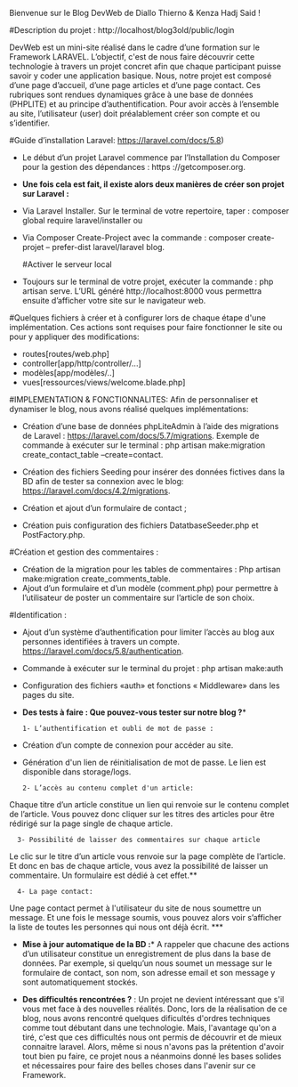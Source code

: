   Bienvenue sur le Blog DevWeb de Diallo Thierno & Kenza  Hadj Said !

#Description du projet : http://localhost/blog3old/public/login 

DevWeb est un mini-site réalisé dans le cadre d’une formation sur le Framework LARAVEL. L’objectif, c'est de nous faire découvrir cette technologie à travers un projet concret afin que chaque participant puisse savoir y coder une application basique. Nous, notre projet est composé d’une page d’accueil, d’une page articles et d’une page contact. Ces rubriques sont rendues dynamiques grâce à une base de données (PHPLITE) et au principe d’authentification. Pour avoir accès à l’ensemble au site, l’utilisateur (user) doit préalablement créer son compte et ou s’identifier. 

#Guide d’installation Laravel: https://laravel.com/docs/5.8)

- Le début d’un projet Laravel commence par l’Installation du Composer pour la gestion des dépendances : https ://getcomposer.org.
 - **Une fois cela est fait, il existe alors deux manières de créer son projet sur Laravel :**
- Via Laravel Installer. Sur le terminal de votre repertoire, taper : composer global require laravel/installer ou
- Via Composer Create-Project avec la commande : composer create-projet – prefer-dist laravel/laravel blog.

  #Activer le serveur local
- Toujours sur le terminal de votre projet, exécuter la commande : php artisan serve. L’URL généré http://localhost:8000 vous permettra ensuite d’afficher votre site sur le navigateur web.

#Quelques fichiers à créer et à configurer lors de chaque étape d'une implémentation. Ces actions sont requises pour faire fonctionner le site ou pour y appliquer des modifications:

- routes[routes/web.php]
- controller[app/http/controller/...]
- modèles[app/modèles/..]
- vues[ressources/views/welcome.blade.php]

#IMPLEMENTATION & FONCTIONNALITES:
Afin de personnaliser et dynamiser le blog, nous avons réalisé quelques implémentations:

- Création d’une base de données phpLiteAdmin à l’aide des migrations de Laravel :
https://laravel.com/docs/5.7/migrations. Exemple de commande à exécuter sur le terminal : php artisan make:migration create_contact_table –create=contact.

- Création des fichiers Seeding pour insérer des données fictives dans la BD afin de tester sa connexion avec le blog:
  https://laravel.com/docs/4.2/migrations.
  
- Création et ajout d’un formulaire de contact ;
- Création puis configuration des fichiers DatatbaseSeeder.php et PostFactory.php.

#Création et gestion des commentaires :
- Création de la migration pour les tables de commentaires :
  Php artisan make:migration create_comments_table.
- Ajout d’un formulaire et d’un modèle (comment.php) pour permettre à l’utilisateur de poster un commentaire sur l’article de son choix.

#Identification :
- Ajout d’un système d’authentification pour limiter l’accès au blog aux personnes identifiées à travers un compte. https://laravel.com/docs/5.8/authentication.
- Commande à exécuter sur le terminal du projet : php artisan make:auth  
- Configuration des fichiers «auth» et fonctions « Middleware» dans les pages du site.

- **Des tests à faire : Que pouvez-vous tester sur notre blog ?***

      1- L’authentification et oubli de mot de passe :
- Création d’un compte de connexion pour accéder au site.
- Génération d'un lien de réinitialisation de mot de passe. Le lien est disponible dans storage/logs.

      2- L’accès au contenu complet d'un article: 
Chaque titre d’un article constitue un lien qui renvoie sur le contenu complet de l’article. Vous pouvez donc cliquer sur les titres des articles pour être rédirigé sur la page single de chaque article.

      3- Possibilité de laisser des commentaires sur chaque article
Le clic sur le titre d’un article vous renvoie sur la page complète de l’article. Et donc en bas de chaque article, vous avez la possibilité de laisser un commentaire. Un formulaire est dédié à cet effet.**

      4- La page contact:
Une page contact permet à l'utilisateur du site de nous soumettre un message. Et une fois le message soumis, vous pouvez alors voir s’afficher la liste de toutes les personnes qui nous ont déjà écrit. ***

- **Mise à jour automatique de la BD :***
A rappeler que chacune des actions d’un utilisateur constitue un enregistrement de plus dans la base de données. Par exemple, si quelqu’un nous soumet un message sur le formulaire de contact, son nom, son adresse email et son message y sont automatiquement stockés. 

- **Des difficultés rencontrées ?** :
Un projet ne devient intéressant que s'il vous met face à des nouvelles réalités. Donc, lors de la réalisation de ce blog, nous avons rencontré quelques dificultés d'ordres techniques comme tout débutant dans une technologie. Mais, l'avantage qu'on a tiré, c'est que ces difficultés nous ont permis de découvrir et de mieux connaitre laravel. Alors, même si nous n'avons pas la prétention d'avoir tout bien pu faire, ce projet nous a néanmoins donné les bases solides et nécessaires pour faire des belles choses dans l'avenir sur ce Framework.
